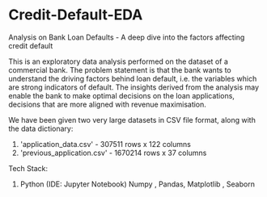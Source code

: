 # Credit-Default-EDA
Analysis on Bank Loan Defaults - A deep dive into the factors affecting credit default

This is an exploratory data analysis performed on the dataset of a commercial bank. The problem statement is that the bank wants to understand the driving factors behind loan default, i.e. the variables which are strong indicators of default. The insights derived from the analysis may enable the bank to make optimal decisions on the loan applications, decisions that are more aligned with revenue maximisation.

We have been given two very large datasets in CSV file format, along with the data dictionary:
1. 'application_data.csv' - 307511 rows x 122 columns
2. 'previous_application.csv' - 1670214 rows x 37 columns

Tech Stack:
1. Python (IDE: Jupyter Notebook) Numpy , Pandas, Matplotlib , Seaborn
